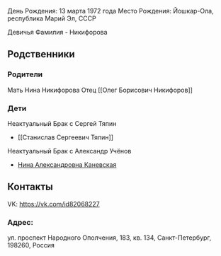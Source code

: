 День Рождения: 13 марта 1972 года
Место Рождения: Йошкар-Ола, республика Марий Эл, СССР

Девичья Фамилия - Никифорова
## Родственники
### Родители
Мать Нина Никифорова
Отец [[Олег Борисович Никифоров]]

### Дети
Неактуальный Брак с Сергей Тяпин
- [[Станислав Сергеевич Тяпин]]

Неактуальный Брак с Александр Учёнов
- [Нина Александровна Каневская](Нина%20Александровна%20Каневская.md)

## Контакты
VK: https://vk.com/id82068227

### Адрес:
ул. проспект Народного Ополчения, 183, кв. 134, Санкт-Петербург, 198260, Россия